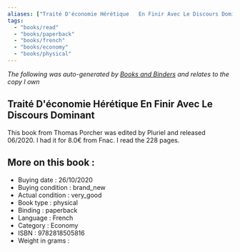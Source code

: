 ```yaml
---
aliases: ["Traité D'économie Hérétique   En Finir Avec Le Discours Dominant"] 
tags: 
  - "books/read" 
  - "books/paperback" 
  - "books/french"
  - "books/economy"
  - "books/physical"
---
```


_The following was auto-generated by [Books and Binders](Books%20and%20Binders.md) and relates to the copy I own_
## Traité D'économie Hérétique   En Finir Avec Le Discours Dominant
This book from Thomas Porcher was edited by Pluriel and released 06/2020. I had it for 8.0€ from Fnac. I read the 228 pages.

## More on this book :
- Buying date : 26/10/2020
- Buying condition : brand_new
- Actual condition : very_good
- Book type : physical
- Binding : paperback
- Language : French
- Category : Economy
- ISBN : 9782818505816
- Weight in grams : 
